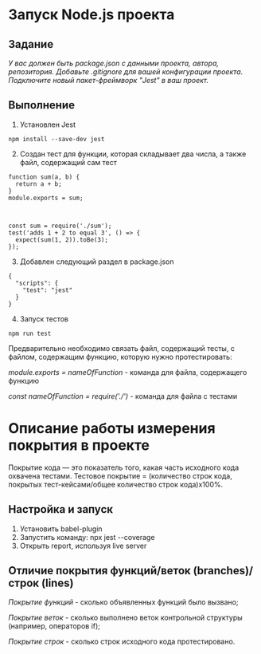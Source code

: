 # Запуск Node.js проекта

## Задание

*У вас должен быть package.json с данными проекта, автора, репозитория. Добавьте .gitignore для вашей конфигурации проекта. Подключите новый пакет-фреймворк "Jest"  в ваш проект.*

## Выполнение
1. Установлен Jest 
```
npm install --save-dev jest

```
2. Создан тест для функции, которая складывает два числа, а также файл, содержащий сам тест

```
function sum(a, b) {
  return a + b;
}
module.exports = sum;



const sum = require('./sum');
test('adds 1 + 2 to equal 3', () => {
  expect(sum(1, 2)).toBe(3);
});
```
3. Добавлен следующий раздел в package.json
```
{
  "scripts": {
    "test": "jest"
  }
}

```

4. Запуск тестов
```
npm run test

```
Предварительно необходимо связать файл, содержащий тесты, с файлом, содержащим функцию, которую нужно протестировать:

*module.exports = nameOfFunction* - команда для файла, содержащего функцию

*const nameOfFunction = require('./')* - команда для файла с тестами


# Oписание работы измерения покрытия в проекте

Покрытие кода — это показатель того, какая часть исходного кода охвачена тестами.
Тестовое покрытие = (количество строк кода, покрытых тест-кейсами/общее количество строк кода)x100%.

## Настройка и запуск

1. Установить babel-plugin
2. Запустить команду: npx jest --coverage
3. Открыть report, используя live server

## Отличие покрытия функций/веток (branches)/строк (lines)

*Покрытие функций* -  сколько объявленных функций было вызвано;

*Покрытие веток* - сколько выполнено веток контрольной структуры (например, операторов if);

*Покрытие строк* - сколько строк исходного кода протестировано.



